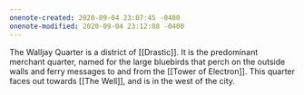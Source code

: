 ```yaml
---
onenote-created: 2020-09-04 23:07:45 -0400
onenote-modified: 2020-09-04 23:12:08 -0400
---
```


The Walljay Quarter is a district of [[Drastic]]. It is the predominant merchant quarter, named for the large bluebirds that perch on the outside walls and ferry messages to and from the [[Tower of Electron]]. This quarter faces out towards [[The Well]], and is in the west of the city.
